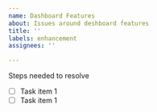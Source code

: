 ```yaml
---
name: Dashboard Features
about: Issues around deshboard features
title: ''
labels: enhancement
assignees: ''

---
```


Steps needed to resolve 
- [ ] Task item 1
- [ ] Task item 1
